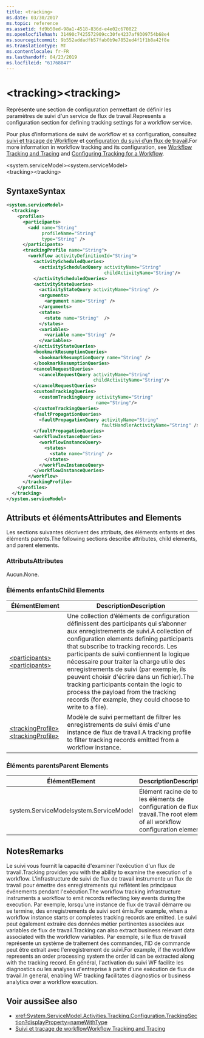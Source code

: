 ```yaml
---
title: <tracking>
ms.date: 03/30/2017
ms.topic: reference
ms.assetid: fd9b50ed-98a1-4518-836d-e4e02c670822
ms.openlocfilehash: 31490c7425572909cc30fe4237af9309754b68e4
ms.sourcegitcommit: 9b552addadfb57fab0b9e7852ed4f1f1b8a42f8e
ms.translationtype: MT
ms.contentlocale: fr-FR
ms.lasthandoff: 04/23/2019
ms.locfileid: "61768847"
---
```

# <a name="tracking"></a><span data-ttu-id="4c005-101">\<tracking></span><span class="sxs-lookup"><span data-stu-id="4c005-101">\<tracking></span></span>
<span data-ttu-id="4c005-102">Représente une section de configuration permettant de définir les paramètres de suivi d'un service de flux de travail.</span><span class="sxs-lookup"><span data-stu-id="4c005-102">Represents a configuration section for defining tracking settings for a workflow service.</span></span>  
  
 <span data-ttu-id="4c005-103">Pour plus d’informations de suivi de workflow et sa configuration, consultez [suivi et traçage de Workflow](../../../../../docs/framework/windows-workflow-foundation/workflow-tracking-and-tracing.md) et [configuration du suivi d’un flux de travail](../../../../../docs/framework/windows-workflow-foundation/configuring-tracking-for-a-workflow.md).</span><span class="sxs-lookup"><span data-stu-id="4c005-103">For more information in workflow tracking and its configuration, see [Workflow Tracking and Tracing](../../../../../docs/framework/windows-workflow-foundation/workflow-tracking-and-tracing.md) and [Configuring Tracking for a Workflow](../../../../../docs/framework/windows-workflow-foundation/configuring-tracking-for-a-workflow.md).</span></span>  
  
<span data-ttu-id="4c005-104">\<system.serviceModel></span><span class="sxs-lookup"><span data-stu-id="4c005-104">\<system.serviceModel></span></span>  
<span data-ttu-id="4c005-105">\<tracking></span><span class="sxs-lookup"><span data-stu-id="4c005-105">\<tracking></span></span>  
  
## <a name="syntax"></a><span data-ttu-id="4c005-106">Syntaxe</span><span class="sxs-lookup"><span data-stu-id="4c005-106">Syntax</span></span>  
  
```xml  
<system.serviceModel>
  <tracking>
    <profiles>
      <participants>
        <add name="String" 
             profileName="String" 
             type="String" />
      </participants>
      <trackingProfile name="String">
        <workflow activityDefinitionId="String">
          <activityScheduledQueries>
            <activityScheduledQuery activityName="String" 
                                    childActivityName="String"/>
          </activityScheduledQueries>
          <activityStateQueries>
            <activityStateQuery activityName="String" />
            <arguments>
              <argument name="String" />
            </arguments>
            <states>
              <state name="String"  />
            </states>
            <variables>
              <variable name="String" />
            </variables>
          </activityStateQueries>
          <bookmarkResumptionQueries>
            <bookmarkResumptionQuery name="String" />
          </bookmarkResumptionQueries>
          <cancelRequestQueries>
            <cancelRequestQuery activityName="String" 
                                childActivityName="String"/>
          </cancelRequestQueries>
          <customTrackingQueries>
            <customTrackingQuery activityName="String" 
                                 name="String"/>
          </customTrackingQueries>
          <faultPropagationQueries>
            <faultPropagationQuery activityName="String" 
                                   faultHandlerActivityName="String" />
          </faultPropagationQueries>
          <workflowInstanceQueries>
            <workflowInstanceQuery>
              <states>
                <state name="String" />
              </states>
            </workflowInstanceQuery>
          </workflowInstanceQueries>
        </workflow>
      </trackingProfile>
    </profiles>
  </tracking>
</system.serviceModel>  
```  
  
## <a name="attributes-and-elements"></a><span data-ttu-id="4c005-107">Attributs et éléments</span><span class="sxs-lookup"><span data-stu-id="4c005-107">Attributes and Elements</span></span>  
 <span data-ttu-id="4c005-108">Les sections suivantes décrivent des attributs, des éléments enfants et des éléments parents.</span><span class="sxs-lookup"><span data-stu-id="4c005-108">The following sections describe attributes, child elements, and parent elements.</span></span>  
  
### <a name="attributes"></a><span data-ttu-id="4c005-109">Attributs</span><span class="sxs-lookup"><span data-stu-id="4c005-109">Attributes</span></span>  
 <span data-ttu-id="4c005-110">Aucun.</span><span class="sxs-lookup"><span data-stu-id="4c005-110">None.</span></span>  
  
### <a name="child-elements"></a><span data-ttu-id="4c005-111">Éléments enfants</span><span class="sxs-lookup"><span data-stu-id="4c005-111">Child Elements</span></span>  
  
|<span data-ttu-id="4c005-112">Élément</span><span class="sxs-lookup"><span data-stu-id="4c005-112">Element</span></span>|<span data-ttu-id="4c005-113">Description</span><span class="sxs-lookup"><span data-stu-id="4c005-113">Description</span></span>|  
|-------------|-----------------|  
|[<span data-ttu-id="4c005-114">\<participants></span><span class="sxs-lookup"><span data-stu-id="4c005-114">\<participants></span></span>](../../../../../docs/framework/configure-apps/file-schema/windows-workflow-foundation/participants.md)|<span data-ttu-id="4c005-115">Une collection d’éléments de configuration définissent des participants qui s’abonner aux enregistrements de suivi.</span><span class="sxs-lookup"><span data-stu-id="4c005-115">A collection of configuration elements defining participants that subscribe to tracking records.</span></span> <span data-ttu-id="4c005-116">Les participants de suivi contiennent la logique nécessaire pour traiter la charge utile des enregistrements de suivi (par exemple, ils peuvent choisir d'écrire dans un fichier).</span><span class="sxs-lookup"><span data-stu-id="4c005-116">The tracking participants contain the logic to process the payload from the tracking records (for example, they could choose to write to a file).</span></span>|  
|[<span data-ttu-id="4c005-117">\<trackingProfile></span><span class="sxs-lookup"><span data-stu-id="4c005-117">\<trackingProfile></span></span>](../../../../../docs/framework/configure-apps/file-schema/windows-workflow-foundation/trackingprofile.md)|<span data-ttu-id="4c005-118">Modèle de suivi permettant de filtrer les enregistrements de suivi émis d'une instance de flux de travail.</span><span class="sxs-lookup"><span data-stu-id="4c005-118">A tracking profile to filter tracking records emitted from a workflow instance.</span></span>|  
  
### <a name="parent-elements"></a><span data-ttu-id="4c005-119">Éléments parents</span><span class="sxs-lookup"><span data-stu-id="4c005-119">Parent Elements</span></span>  
  
|<span data-ttu-id="4c005-120">Élément</span><span class="sxs-lookup"><span data-stu-id="4c005-120">Element</span></span>|<span data-ttu-id="4c005-121">Description</span><span class="sxs-lookup"><span data-stu-id="4c005-121">Description</span></span>|  
|-------------|-----------------|  
|<span data-ttu-id="4c005-122">system.ServiceModel</span><span class="sxs-lookup"><span data-stu-id="4c005-122">system.ServiceModel</span></span>|<span data-ttu-id="4c005-123">Élément racine de tous les éléments de configuration de flux de travail.</span><span class="sxs-lookup"><span data-stu-id="4c005-123">The root element of all workflow configuration elements.</span></span>|  
  
## <a name="remarks"></a><span data-ttu-id="4c005-124">Notes</span><span class="sxs-lookup"><span data-stu-id="4c005-124">Remarks</span></span>  
 <span data-ttu-id="4c005-125">Le suivi vous fournit la capacité d'examiner l'exécution d'un flux de travail.</span><span class="sxs-lookup"><span data-stu-id="4c005-125">Tracking provides you with the ability to examine the execution of a workflow.</span></span> <span data-ttu-id="4c005-126">L'infrastructure de suivi de flux de travail instrumente un flux de travail pour émettre des enregistrements qui reflètent les principaux événements pendant l'exécution.</span><span class="sxs-lookup"><span data-stu-id="4c005-126">The workflow tracking infrastructure instruments a workflow to emit records reflecting key events during the execution.</span></span> <span data-ttu-id="4c005-127">Par exemple, lorsqu'une instance de flux de travail démarre ou se termine, des enregistrements de suivi sont émis.</span><span class="sxs-lookup"><span data-stu-id="4c005-127">For example, when a workflow instance starts or completes tracking records are emitted.</span></span> <span data-ttu-id="4c005-128">Le suivi peut également extraire des données métier pertinentes associées aux variables de flux de travail.</span><span class="sxs-lookup"><span data-stu-id="4c005-128">Tracking can also extract business relevant data associated with the workflow variables.</span></span> <span data-ttu-id="4c005-129">Par exemple, si le flux de travail représente un système de traitement des commandes, l'ID de commande peut être extrait avec l'enregistrement de suivi.</span><span class="sxs-lookup"><span data-stu-id="4c005-129">For example, if the workflow represents an order processing system the order id can be extracted along with the tracking record.</span></span> <span data-ttu-id="4c005-130">En général, l'activation du suivi WF facilite les diagnostics ou les analyses d'entreprise à partir d'une exécution de flux de travail.</span><span class="sxs-lookup"><span data-stu-id="4c005-130">In general, enabling WF tracking facilitates diagnostics or business analytics over a workflow execution.</span></span>  
  
## <a name="see-also"></a><span data-ttu-id="4c005-131">Voir aussi</span><span class="sxs-lookup"><span data-stu-id="4c005-131">See also</span></span>

- <xref:System.ServiceModel.Activities.Tracking.Configuration.TrackingSection?displayProperty=nameWithType>
- [<span data-ttu-id="4c005-132">Suivi et traçage de workflow</span><span class="sxs-lookup"><span data-stu-id="4c005-132">Workflow Tracking and Tracing</span></span>](../../../../../docs/framework/windows-workflow-foundation/workflow-tracking-and-tracing.md)
